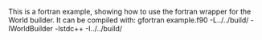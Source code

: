This is a fortran example, showing how to use the fortran wrapper for the World builder. It can be compiled with: gfortran example.f90 -L../../build/ -lWorldBuilder -lstdc++ -I../../build/
